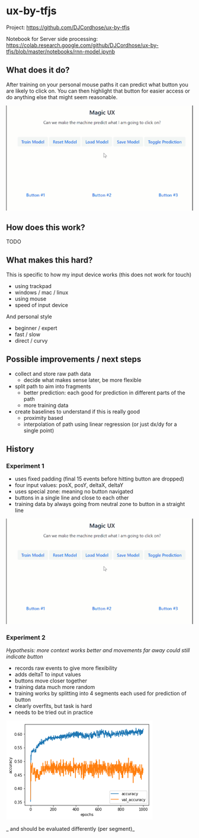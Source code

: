 # ux-by-tfjs


Project: https://github.com/DJCordhose/ux-by-tfjs

Notebook for Server side processing: https://colab.research.google.com/github/DJCordhose/ux-by-tfjs/blob/master/notebooks/rnn-model.ipynb


## What does it do?

After training on your personal mouse paths it can predict what button you are likely to click on. You can then highlight that button for easier access or do anything else that might seem reasonable.

<img src='img/ux-predict.gif'>


## How does this work?

TODO

## What makes this hard?

This is specific to how my input device works (this does not work for touch)
- using trackpad
- windows / mac / linux
- using mouse
- speed of input device

And personal style
- beginner / expert
- fast / slow
- direct / curvy

## Possible improvements / next steps

* collect and store raw path data
  * decide what makes sense later, be more flexible
* split path to aim into fragments
  * better prediction: each good for prediction in different parts of the path
  * more training data
* create baselines to understand if this is really good
  * proximity based
  * interpolation of path using linear regression (or just dx/dy for a single point)

## History

### Experiment 1

* uses fixed padding (final 15 events before hitting button are dropped)
* four input values: posX, posY, deltaX, deltaY
* uses special zone: meaning no button navigated
* buttons in a single line and close to each other
* training data by always going from neutral zone to button in a straight line

<img src='img/ux-predict.gif'>

### Experiment 2

_Hypothesis: more context works better and movements far away could still indicate button_

* records raw events to give more flexibility
* adds deltaT to input values
* buttons move closer together
* training data much more random
* training works by splitting into 4 segments each used for prediction of button
* clearly overfits, but task is hard
* needs to be tried out in practice

<img src='img/accuracy-4-segments.png'>

_ and should be evaluated differently (per segment)_